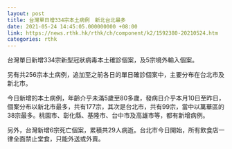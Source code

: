 ```yaml
---
layout: post
title: 台灣單日增334宗本土病例　新北台北最多
date: 2021-05-24 14:45:05.000000000 +08:00
link: https://news.rthk.hk/rthk/ch/component/k2/1592380-20210524.htm
categories: rthk
---
```


台灣單日新增334宗新型冠狀病毒本土確診個案，及5宗境外輸入個案。

另有共256宗本土病例，追加至之前各日的單日確診個案中，主要分布在台北市及新北市。

今日新增的本土病例，年齡介乎未滿5歲至80多歲，發病日介乎本月10日至昨日，個案分布以新北市最多，共有177宗，其次是台北市，共有99宗，當中以萬華區的38宗最多。桃園市、彰化縣、基隆市、台中市及高雄市等，都有新增病例。

另外，台灣新增6宗死亡個案，累積共29人病逝。台北市今日開始，所有飲食店一律全面禁止堂食，只能外送或外賣。
